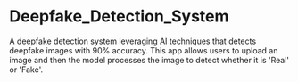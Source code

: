 # Deepfake_Detection_System
A deepfake detection system leveraging AI techniques that detects deepfake images with 90% accuracy. This app allows users to upload an image and then the model processes the image to detect whether it is 'Real' or 'Fake'.

